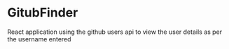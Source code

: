 # GitubFinder
React application using the github users api to view the user details as per the username entered
